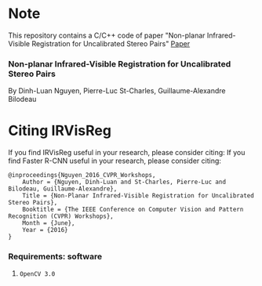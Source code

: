 # Note
This repository contains a C/C++ code of paper "Non-planar Infrared-Visible Registration for Uncalibrated Stereo Pairs" [Paper](https://luannd.github.io/cvprw.html)

### Non-planar Infrared-Visible Registration for Uncalibrated Stereo Pairs

By Dinh-Luan Nguyen, Pierre-Luc St-Charles, Guillaume-Alexandre Bilodeau

# Citing IRVisReg

If you find IRVisReg useful in your research, please consider citing:
If you find Faster R-CNN useful in your research, please consider citing:

    @inproceedings{Nguyen_2016_CVPR_Workshops,
        Author = {Nguyen, Dinh-Luan and St-Charles, Pierre-Luc and Bilodeau, Guillaume-Alexandre},
        Title = {Non-Planar Infrared-Visible Registration for Uncalibrated Stereo Pairs},
        Booktitle = {The IEEE Conference on Computer Vision and Pattern Recognition (CVPR) Workshops},
        Month = {June},
        Year = {2016}
    }

### Requirements: software

1. `OpenCV 3.0` 
